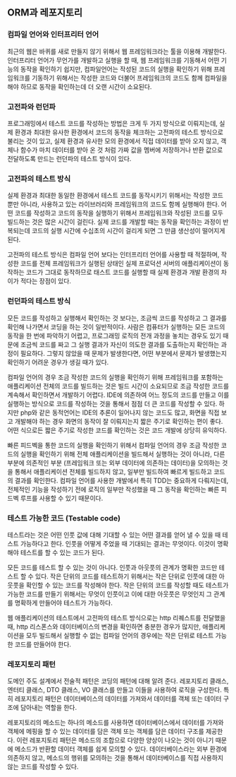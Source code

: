## ORM과 레포지토리

### 컴파일 언어와 인터프리터 언어

최근의 웹은 바퀴를 새로 만들지 않기 위해서 웹 프레임워크라는 툴을 이용해 개발한다. 인터프리터 언어가 무언가를 개발하고 실행을 할 때, 웹 프레임워크를 기동해서 어떤 기능의 동작을 확인하기 쉽지만, 컴파일언어는 작성된 코드의 실행을 확인하기 위해 프레임워크를 기동하기 위해서는 작성한 코드와 더불어 프레임워크의 코드도 함께 컴파일을 해야 하므로 동작을 확인하는데 더 오랜 시간이 소요된다.

### 고전파와 런던파

프로그래밍에서 테스트 코드를 작성하는 방법은 크게 두 가지 방식으로 이뤄지는데, 실제 환경과 최대한 유사한 환경에서 코드의 동작을 체크하는 고전파의 테스트 방식으로 불리는 것이 있고, 실제 환경과 유사한 모의 환경에서 직접 데이터를 받아 오지 않고, 객체나 함수가 마치 데이터를 받아 온 것 처럼 가짜 값을 멤버에 저장하거나 반환 값으로 전달하도록 만드는 런던파의 테스트 방식이 있다.

### 고전파의 테스트 방식

실제 환경과 최대한 동일한 환경에서 테스트 코드를 동작시키기 위해서는 작성한 코드 뿐만 아니라, 사용하고 있는 라이브러리와 프레임워크의 코드도 함께 실행해야 한다. 어떤 코드를 작성하고 코드의 동작을 실행하기 위해서 프레임워크와 작성된 코드를 모두 빌드하는 것은 많은 시간이 걸린다. 실제 코드를 개발할 때는 동작을 확인하는 과정이 반복되는데 코드의 실행 시간에 수십초의 시간이 걸리게 되면 그 만큼 생산성이 떨어지게 된다.

고전파의 테스트 방식은 컴파일 언어 보다는 인터프리터 언어를 사용할 때 적절하며, 작성한 코드를 전체 프레임워크가 실행된 상태인 실제 프로덕션 서버의 애플리케이션이 동작하는 코드가 그대로 동작하므로 태스트 코드를 실행할 때 실제 환경과 개발 환경의 차이가 적다는 장점이 있다.

### 런던파의 테스트 방식

모든 코드를 작성하고 실행해서 확인하는 것 보다는, 조금씩 코드를 작성하고 그 결과를 확인해 나가면서 코딩을 하는 것이 일반적이다. 사람은 컴퓨터가 실행하는 모든 코드의 동작을 한 번에 파악하기 어렵고, 프로그래밍 로직의 전개 과정을 놓치는 경우도 있기 때문에 조금씩 코드를 짜고 그 실행 결과가 자신이 의도한 결과를 도출하는지 확인하는 과정이 필요하다. 그렇지 않았을 때 문제가 발생한다면, 어떤 부분에서 문제가 발생했는지 확인하기 어려운 경우가 생길 때가 있다.

컴파일 언어의 경우 조금 작성한 코드의 실행을 확인하기 위해 프레임워크를 포함하는 애플리케이션 전체의 코드를 빌드하는 것은 빌드 시간이 소요되므로 조금 작성한 코드를 계속해서 확인하면서 개발하기 어렵다. IDE에 의존하여 어느 정도의 코드를 만들고 이를 실행하는 방식으로 코드를 작성하는 것을 통해서 점점 더 큰 코드를 작성할 수 있다. 하지만 php와 같은 동적언어는 IDE의 추론이 일어나지 않는 코드도 많고, 화면을 직접 보고 개발해야 하는 경우 화면의 동작이 잘 이뤄지는지 짧은 주기로 확인하는 편이 좋다. 어떤 식으로든 짧은 주기로 작성한 코드를 확인하는 것은 코드 개발에 상당히 유익하다.

빠른 피드벡을 통한 코드의 실행을 확인하기 위해서 컴파일 언어의 경우 조금 작성한 코드의 실행을 확인하기 위해 전체 애플리케이션을 빌드해서 실행하는 것이 아니라, 다른 부분에 의존적인 부분 (프레임워크 또는 외부 데이터에 의존하는 데이터)을 모의하는 것을 통해서 애플리케이션 전체를 빌드하지 않고, 일부만 빌드하여 빠르게 빌드하고 코드의 결과를 확인한다. 컴파일 언어를 사용한 개발에서 특히 TDD는 중요하게 다뤄지는데, 전체적인 기능을 작성하기 전에 로직의 일부만 작성했을 때 그 동작을 확인하는 빠른 피드벡 루프를 사용할 수 있기 때문이다.

### 테스트 가능한 코드 (Testable code)

테스트라는 것은 어떤 인풋 값에 대해 기대할 수 있는 어떤 결과를 얻어 낼 수 있을 때 테스트 가능하다고 한다. 인풋을 어떻게 주었을 때 기대되는 결과는 무엇이다. 이것이 명확해야 테스트를 할 수 있는 코드가 된다.

모든 코드를 테스트 할 수 있는 것이 아니다. 인풋과 아웃풋의 관계가 명확한 코드만 테스트 할 수 있다. 작은 단위의 코드를 테스트하기 위해서는 작은 단위로 인풋에 대한 아웃풋을 확인할 수 있는 코드를 작성해야 한다. 작은 단위의 코드를 작성할 때도 테스트가 가능한 코드를 만들기 위해서는 무엇이 인풋이고 이에 대한 아웃풋은 무엇인지 그 관계를 명확하게 만들어야 테스트가 가능하다.

웹 애플리케이션의 테스트에서 고전파의 테스트 방식으로는 http 리퀘스트를 전달했을 때, http 리스폰스와 데이터베이스의 변경을 확인하면 충분한 경우가 많지만, 애플리케이션을 모두 빌드해서 실행할 수 없는 컴파일 언어의 경우에는 작은 단위로 테스트 가능한 코드를 만들어야 한다.

### 레포지토리 패턴

도메인 주도 설계에서 전술적 패턴은 코딩의 패턴에 대해 알려 준다. 레포지토리 클래스, 엔터티 클래스, DTO 클래스, VO 클래스를 만들고 이들을 사용하여 로직을 구성한다. 특히 레포지토리 패턴은 데이터베이스의 데이터를 가져와서 데이터를 객체 또는 데이터 구조에 담아내는 역할을 한다.

레포지토리의 메소드는 하나의 메소드를 사용하면 데이터베이스에서 데이터를 가져와 객체에 메핑을 할 수 있는 데이터를 담은 객체 또는 객체를 담은 데이터 구조를 제공한다. 이런 레포지토리 패턴은 메소드의 조합으로 다양한 양상이 나오는 것이 아니기 때문에 메소드가 반환할 데이터 객체를 쉽게 모의할 수 있다. 데이터베이스라는 외부 환경에 의존하지 않고, 메소드의 행위를 모의하는 것을 통해서 데이터베이스를 직접 사용하지 않는 코드를 작성할 수 있다.
